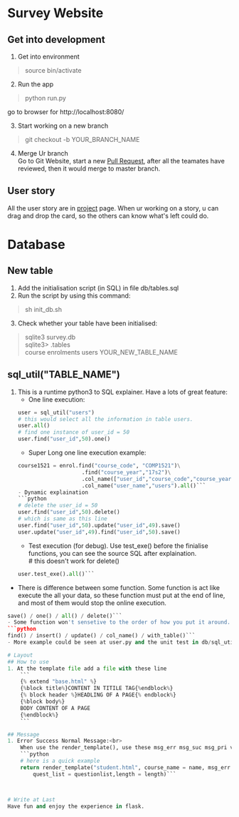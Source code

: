 # Survey Website
## Get into development
1. Get into environment
>source bin/activate

2. Run the app
> python run.py

 go to browser for http://localhost:8080/

3. Start working on a new branch
> git checkout -b YOUR_BRANCH_NAME

4. Merge Ur branch <br>
Go to Git Website, start a new [Pull Request](https://github.com/cse1531S1/survey-system-f09a-nullterminator/pulls), after all the teamates have reviewed, then it would merge to master branch.

## User story
All the user story are in [project](https://github.com/cse1531S1/survey-system-f09a-nullterminator/projects/1) page. When ur working on a story, u can drag and drop the card, so the others can know what's left could do.

# Database
## New table
1. Add the initialisation script (in SQL) in file db/tables.sql
2. Run the script by using this command:
>sh init_db.sh
3. Check whether your table have been initialised:
>sqlite3 survey.db <br>
>sqlite3> .tables <br>
>course enrolments users YOUR_NEW_TABLE_NAME

## sql_util("TABLE_NAME")
1. This is a runtime python3 to SQL explainer. Have a lots of great feature:
    - One line execution:
    ```python
    user = sql_util("users")
    # this would select all the information in table users.
    user.all()
    # find one instance of user_id = 50
    user.find("user_id",50).one()
    ```
    - Super Long one line execution example:
    ```python
    course1521 = enrol.find("course_code", "COMP1521")\
                        .find("course_year","17s2")\
                        .col_name(["user_id","course_code","course_year"])\
                        .col_name("user_name","users").all()```
    - Dynamic explaination
    ```python
    # delete the user_id = 50
    user.find("user_id",50).delete()
    # which is same as this line
    user.find("user_id",50).update("user_id",49).save()
    user.update("user_id",49).find("user_id",50).save()
    ```
    - Test execution (for debug). Use test_exe() before the finialise functions, you can see the source SQL after explaination.<br> # this doesn't work for delete()
    ```python
    user.test_exe().all()```
- There is difference between some function. Some function is act like execute the all your data, so these function must put at the end of line, and most of them would stop the online execution.
```python
save() / one() / all() / delete()```
- Some function won't sensetive to the order of how you put it around. These function just to put in neccessary infomation of that SQL execution.
```python
find() / insert() / update() / col_name() / with_table()```
- More example could be seen at user.py and the unit test in db/sql_uti.py

# Layout
## How to use
1. At the template file add a file with these line
    ```
    {% extend "base.html" %}
    {%block title%}CONTENT IN TITILE TAG{%endblock%}
    {% block header %}HEADLING OF A PAGE{% endblock%}
    {%block body%}
    BODY CONTENT OF A PAGE
    {%endblock%}
    ```

## Message
1. Error Success Normal Message:<br>
    When use the render_template(), use these msg_err msg_suc msg_pri variable name to pass in your message.
    ```python
    # here is a quick example
    return render_template("student.html", course_name = name, msg_err = error,\
        quest_list = questionlist,length = length)```



# Write at Last
Have fun and enjoy the experience in flask.
